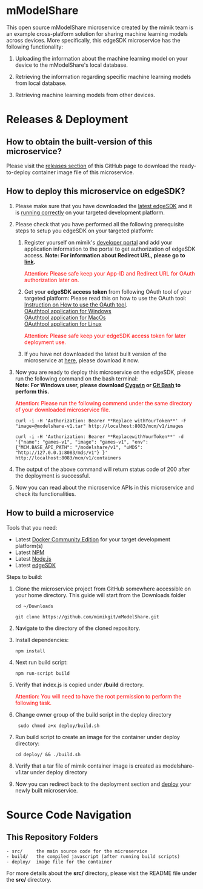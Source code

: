 # mModelShare

This open source mModelShare microservice created by the mimik team is an example cross-platform solution for sharing machine learning models across devices. More specifically, this edgeSDK microservice has the following functionality:

1. Uploading the information about the machine learning model on your device to the mModelShare's local database.

2. Retrieving the information regarding specific machine learning models from local database.

3. Retrieving machine learning models from other devices.

# Releases & Deployment

<h2> How to obtain the built-version of this microservice?</h2>

Please visit the [releases section](https://github.com/mimikgit/mModelShare/releases) of this GitHub page to download the ready-to-deploy container image file of this microservice.

<h2>How to deploy this microservice on edgeSDK?<a name="deploy"></a></h2>

1. Please make sure that you have downloaded the [latest edgeSDK](https://github.com/mimikgit/edgeSDK/releases) and it is [running correctly](https://github.com/mimikgit/edgeSDK/wiki/Installation-Guide) on your targeted development platform.

2. Please check that you have performed all the following prerequisite steps to setup you edgeSDK on your targeted platform:

    1) Register yourself on mimik's [developer portal](https://developers.mimik360.com/docs/1.2.0/getting-started/creating-a-developer-account.html) and add your application information to the portal to get authorization of edgeSDK access. **Note: For information about Redirect URL, please go to [link](https://developer.okta.com/blog/2018/04/10/oauth-authorization-code-grant-type).** <p style='color:red'>Attention: Please safe keep your App-ID and Redirect URL for OAuth authorization later on.</p>
    2) Get your **edgeSDK access token** from following OAuth tool of your targeted platform: Please read this on how to use the OAuth tool: [Instruction on How to use the OAuth tool](https://github.com/mimikgit/edgeSDK/tree/master/tools/oauthtool).<br/>
[OAuthtool application for Windows](https://github.com/mimikgit/oauthtool/releases/download/v1.1.0/mimik.OAuth.tool.Setup.1.1.0.exe)<br/>
[OAuthtool application for MacOs](https://github.com/mimikgit/oauthtool/releases/download/v1.1.0/mimik.OAuth.tool-1.1.0.dmg)<br/>
[OAuthtool application for Linux](https://github.com/mimikgit/oauthtool/releases/download/v1.1.0/mimik-oauth-tool-1.1.0-x86_64.AppImage)<p style='color:red'>Attention: Please safe keep your edgeSDK access token for later deployment use.</p>
    3) If you have not downloaded the latest built version of the microservice at [here](https://github.com/mimikgit/mModelShare/releases), please download it now.
3) Now you are ready to deploy this microservice on the edgeSDK, please run the following command on the bash terminal: <br/>**Note: For Windows user, please download [Cygwin](https://cygwin.com/install.html) or [Git Bash](https://git-scm.com/downloads) to perform this.**<br/><p style='color:red'>Attention: Please run the following commend under the same directory of your downloaded microservice file.</p>

    ```curl -i -H 'Authorization: Bearer **Replace withYourToken**' -F "image=@modelshare-v1.tar" http://localhost:8083/mcm/v1/images```

    ```curl -i -H 'Authorization: Bearer **ReplacewithYourToken**' -d '{"name": "games-v1", "image": "games-v1", "env": {"MCM.BASE_API_PATH": "/modelshare/v1", "uMDS": "http://127.0.0.1:8083/mds/v1"} }' http://localhost:8083/mcm/v1/containers```

4) The output of the above command will return status code of 200 after the deployment is successful.

5) Now you can read about the microservice APIs in this microservice and check its functionalities.

<h2>How to build a microservice</h2>

Tools that you need:
* Latest [Docker Community Edition](https://www.docker.com/community-edition#/download]) for your target development platform(s)
* Latest [NPM](https://www.npmjs.com/)
* Latest [Node.js](https://nodejs.org/en/)
* Latest [edgeSDK](https://github.com/mimikgit/edgeSDK/releases)<br/>

Steps to build:

1. Clone the microservice project from GitHub somewhere accessible on your home directory. This guide will start from the Downloads folder

    ```cd ~/Downloads```

    ```git clone https://github.com/mimikgit/mModelShare.git```

2. Navigate to the directory of the cloned repository.

2. Install dependencies:

    ```npm install```

3. Next run build script:

    ```npm run-script build```

4. Verify that index.js is copied under **/build** directory.

    <p style='color:red'>Attention: You will need to have the root permission to perform the following task.</p>

5. Change owner group of the build script in the deploy directory

    ``` sudo chmod a+x deploy/build.sh```

6. Run build script to create an image for the container under deploy directory: 

    ```cd deploy/ && ./build.sh```

7. Verify that a tar file of mimik container image is created as modelshare-v1.tar under deploy directory

8. Now you can redirect back to the deployment section and [deploy](#deploy) your newly built microservice.

# Source Code Navigation

## This Repository Folders

    - src/     the main source code for the microservice
    - build/   the compiled javascript (after running build scripts)
    - deploy/  image file for the container

For more details about the **src/** directory, please visit the README file under the **src/** directory.

